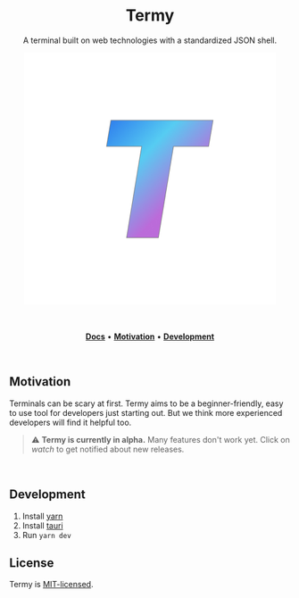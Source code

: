 <h1 align="center">Termy</h1>

<p align="center">
    A terminal built on web technologies with a standardized JSON shell.
</p>

<p align="center">
  <a href="https://termy.app" target="_blank"><img src="./logo.png" /></a>
</p>

<br/>

<p align="center">
  <a href="https://termy.app/docs"><strong>Docs</strong></a> •
  <a href="#motivation"><strong>Motivation</strong></a> •
  <a href="#development"><strong>Development</strong></a>
</p>

<br/>

## Motivation

Terminals can be scary at first. Termy aims to be a beginner-friendly, easy to use tool for developers just starting out. But we think more experienced developers will find it helpful too.

> ⚠️ **Termy is currently in alpha.** Many features don't work yet. Click on _watch_ to get notified about new releases.

<br />

## Development

1. Install [yarn](https://classic.yarnpkg.com/en/docs/install)
2. Install [tauri](https://tauri.studio)
3. Run `yarn dev`

## License

Termy is [MIT-licensed](./LICENSE).
